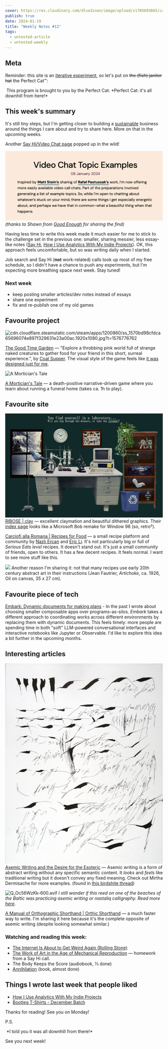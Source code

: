 ```yaml
---
cover: https://res.cloudinary.com/dlve3inen/image/upload/v1705693665/card-perfect-cat_nmkrcc.png
publish: true
date: 2024-01-19
title: "Weekly Notes #12"
tags:
  - untested-article
  - untested-weekly
---
```

## Meta

Reminder: this site is an [iterative experiment](<../../../111>), so let's put on ~~the (fish) janitor hat~~ the Perfect Cat™:

<img src="https://www.potato.horse/_next/image?url=https%3A%2F%2Fimages.ctfassets.net%2Fhyylafu4fjks%2FsZokASOv5AqgWUuvXhVR8%2F1132bcb67dcc51631578ce7aa314b232%2F221723748_418472779695491_1870908316362459888_n_18179820952184261.jpg&w=1920&q=75" alt="">
This program is brought to you by the Perfect Cat: *Perfect Cat: it's all downhill from here!*

## This week's summary

It's still tiny steps, but I'm getting closer to building a [sustainable](<../../../Kind software>) business around the things I care about and try to share here. More on that in the upcoming weeks.

Another [Say Hi/Video Chat page](https://jonitrythall.com/video-chat-topic-examples) popped up in the wild!

![](../../say-hi-joni.webp)
*(thanks to Shawn from [Good Enough](https://goodenough.us) for sharing the find)*


Having less time to write this week made it much easier for me to stick to the challenge set in the previous one: smaller, sharing messier, less essay-like notes ([Say Hi](<../../../Say Hi>), [How I Use Analytics With My Indie Projects](<../../../How I Use Analytics With My Indie Projects>)). OK, this approach feels uncomfortable, but so was writing daily when I started. 

Job search and Say Hi (**not** work-related) calls took up most of my free schedule, so I didn't have a chance to push any experiments, but I'm expecting more breathing space next week. Stay tuned!
### Next week

- keep posting smaller articles/dev notes instead of essays
- share one experiment
- fix and re-publish one of my old games

## Favourite project

![cdn.cloudflare.steamstatic.com/steam/apps/1200860/ss\_1570bd98cfdca65696074e897f329631e23a00ac.1920x1080.jpg?t=1576776762](https://cdn.cloudflare.steamstatic.com/steam/apps/1200860/ss_1570bd98cfdca65696074e897f329631e23a00ac.1920x1080.jpg?t=1576776762)

[The Good Time Garden](https://store.steampowered.com/app/1200860/The_Good_Time_Garden/) — "Explore a throbbing pink world full of strange naked creatures to gather food for your friend in this short, surreal experience.", by [Coal Supper](https://www.coalsupper.com). The visual style of the game feels like [it was designed just for me](https://sonnet.io/images/opt/lUr0O6_lke-1200.avif).


![A Mortician's Tale](https://img.itch.zone/aW1hZ2UvMTE4MjQzLzU1NTQ1OS5wbmc=/original/BW88kO.png)

[A Mortician's Tale](https://laundrybear.itch.io/morticians-tale) — a death-positive narrative-driven game where you learn about running a funeral home (takes ca. 1h to play).
## Favourite site

![](ribose-logo.png)
[RIBOSE | clay](https://ribo.zone/clay/) — excellent claymation and beautiful dithered graphics. Their [index page](https://ribo.zone) looks like a Microsoft Bob remake for Window 98 (so, retro²).

[Carciofi alla Romana | Recipes for Food](https://recipesforfood.net/recipes/carciofi-alla-romana#active) — a small recipe platform and community by [Nazlı Ercan](http://nazli-ercan.com/) and [Eric Li](https://eric.young.li/). It's not particularly big or full of *Serious Eats level* recipes. It doesn't stand out. It's just a small community of friends, open to others. It has a few decent recipes. It feels normal. I want to see more stuff like this. 

![](https://recipesforfood.net/media/pages/recipes/carciofi-alla-romana/2108041493-1587242618/jean-fautrier-artichaut-800x.jpg)
Another reason I'm sharing it: not that many recipes use early 20th century abstract art in their instructions (Jean Fautrier, _Artichoke_, ca. 1926, Oil on canvas, 35 x 27 cm).
## Favourite piece of tech

[Embark: Dynamic documents for making plans](https://www.inkandswitch.com/embark/) - In the past I wrote about choosing smaller composable apps over programs-as-silos. *Embark* takes a different approach to coordinating works across different environments by replacing them with dynamic documents. This feels timely: more people are spending time in both "soft" LLM-powered conversational interfaces and interactive notebooks like Jupyter or Observable. I'd like to explore this idea a bit further in the upcoming months.

## Interesting articles

![](asemic-writing.jpg)
[Asemic Writing and the Desire for the Esoteric](https://www.samwoolfe.com/2022/06/asemic-writing-and-the-esoteric.html) — Asemic writing is a form of abstract writing without any specific semantic content. It *looks* and *feels* like traditional writing but it doesn't convey any fixed meaning. Check out Mirtha Dermisache for more examples. (found in [this birdshite thread](https://twitter.com/codexnoirmatic/status/1746598498470920251))

![Q\_Oc56WzKk-600.avif](https://sonnet.io/images/opt/Q_Oc56WzKk-600.avif)
*I still wonder if this reed on one of the beaches of the Baltic was practicing asemic writing or nastaliq calligraphy. Read more [here](https://sonnet.io/posts/face/).*

[A Manual of Orthographic Shorthand | Orthic Shorthand](https://orthic.shorthand.fun/manual#introductory-remarks) — a much faster way to write. I'm sharing it here because it's the complete opposite of asemic writing (despite looking somewhat similar.)


### Watching and reading this week:

- [The Internet Is About to Get Weird Again (Rolling Stone)](https://www.rollingstone.com/culture/culture-commentary/internet-future-about-to-get-weird-1234938403/)
- [The Work of Art in the Age of Mechanical Reproduction](https://web.mit.edu/allanmc/www/benjamin.pdf) — homework from a Say Hi call.
- The Body Keeps the Score (audiobook, ⅓ done)
- [Annihilation](https://en.wikipedia.org/wiki/Annihilation_(VanderMeer_novel)) (book, almost done)

## Things I wrote last week that people liked

- [How I Use Analytics With My Indie Projects](<../../../How I Use Analytics With My Indie Projects>)
- [Bootleg T-Shirts - December Batch](<../../../Bootleg T-Shirts - December Batch>)

Thanks for reading! See you on Monday!

P.S. 

<img src="https://www.potato.horse/_next/image?url=https%3A%2F%2Fimages.ctfassets.net%2Fhyylafu4fjks%2F2X42yhlD2cXahPaISoRlYv%2F20358a6f67c063c2042a26e35fa8d558%2FUntitled_Artwork_31.png&w=3840&q=75" alt="">
*I told you it was all downhill from there!*

See you next week!
